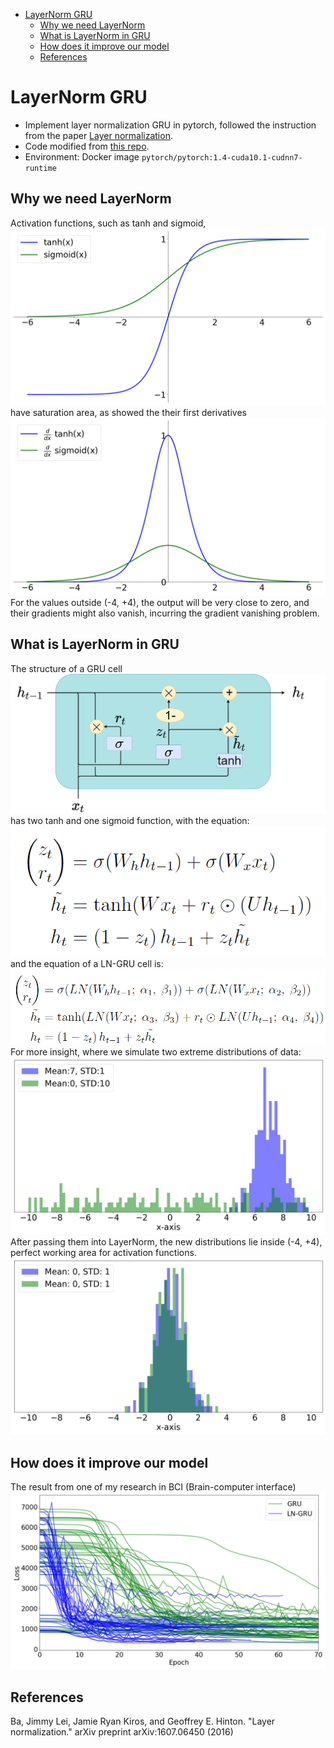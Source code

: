 - [LayerNorm GRU](#LayerNorm-GRU) <br>
    - [Why we need LayerNorm](#Why-we-need-LayerNorm) <br>
    - [What is LayerNorm in GRU](#What-is-LayerNorm-in-GRU) <br>
    - [How does it improve our model](#How-does-it-improve-our-model) <br>
    - [References](#References) <br>

# LayerNorm GRU
* Implement layer normalization GRU in pytorch, followed the instruction from the paper [Layer normalization](https://arxiv.org/abs/1607.06450).
* Code modified from [this repo](https://github.com/seba-1511/lstms.pth/blob/master/lstms/lstm.py).
* Environment: Docker image ```pytorch/pytorch:1.4-cuda10.1-cudnn7-runtime```

## Why we need LayerNorm
Activation functions, such as tanh and sigmoid,
![](/Figures/sigmoid_and_tanh.png)  
have saturation area, as showed the their first derivatives 
![](/Figures/derivative_sigmoid_and_tanh.png)  
For the values outside (-4, +4), the output will be very close to zero, and their gradients might also vanish, incurring the gradient vanishing problem.  

## What is LayerNorm in GRU
The structure of a GRU cell ![](/Figures/GRU_cell.png) has two tanh and one sigmoid function, with the equation: 
![](/Figures/GRU_eq.png)  
and the equation of a LN-GRU cell is: 
![](/Figures/LN-GRU_eq.png)  
For more insight, where we simulate two extreme distributions of data:
![](/Figures/activation_histogram_before.png)
After passing them into LayerNorm, the new distributions lie inside (-4, +4), perfect working area for activation functions.
![](/Figures/activation_histogram_after.png)

## How does it improve our model
The result from one of my research in BCI (Brain-computer interface)
![](/Figures/loss_to_epoch.png)

## References
Ba, Jimmy Lei, Jamie Ryan Kiros, and Geoffrey E. Hinton. "Layer normalization." arXiv preprint arXiv:1607.06450 (2016)